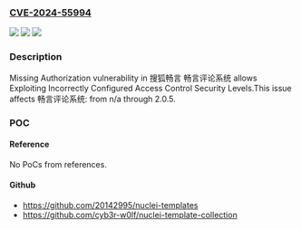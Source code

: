 ### [CVE-2024-55994](https://cve.mitre.org/cgi-bin/cvename.cgi?name=CVE-2024-55994)
![](https://img.shields.io/static/v1?label=Product&message=%E7%95%85%E8%A8%80%E8%AF%84%E8%AE%BA%E7%B3%BB%E7%BB%9F&color=blue)
![](https://img.shields.io/static/v1?label=Version&message=n%2Fa%3C%3D%202.0.5%20&color=brighgreen)
![](https://img.shields.io/static/v1?label=Vulnerability&message=CWE-862%20Missing%20Authorization&color=brighgreen)

### Description

Missing Authorization vulnerability in 搜狐畅言 畅言评论系统 allows Exploiting Incorrectly Configured Access Control Security Levels.This issue affects 畅言评论系统: from n/a through 2.0.5.

### POC

#### Reference
No PoCs from references.

#### Github
- https://github.com/20142995/nuclei-templates
- https://github.com/cyb3r-w0lf/nuclei-template-collection

